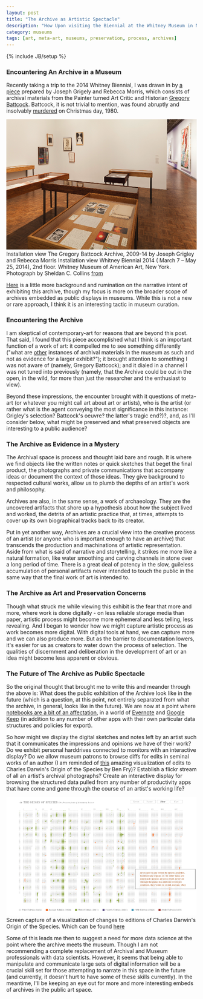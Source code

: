 ```yaml
---
layout: post
title: "The Archive as Artistic Spectacle"
description: "How Upon visiting the Biennial at the Whitney Museum in New York and seeing an artist's archive there, the author wondered about the artistry of the archive and how artistic process might be documented in the age of digital tools."
category: museums
tags: [art, meta-art, museums, preservation, process, archives]
---
```

{% include JB/setup %}

### Encountering An Archive in a Museum

Recently taking a trip to the 2014 Whitney Biennial, I was drawn in by [a piece](http://whitney.org/Exhibitions/2014Biennial/JosephGrigely "Whitney Biennial 2014 Joseph Grigely, The Gregory Battcock Archive, 2009-2014") prepared by Joseph Grigely and Rebecca Morris, which consists of archival materials from the Painter turned Art Critic and Historian [Gregory Battcock](http://www.dictionaryofarthistorians.org/battcockg.htm). Battcock, it is not trivial to mention, was found abruptly and insolvably [murdered](http://news.google.com/newspapers?nid=2506&dat=19801227&id=FVRJAAAAIBAJ&sjid=8wkNAAAAIBAJ&pg=3185,7689250) on Christmas day, 1980.

<div class="figure">
<img class="blog-post" src="/assets/images/posts/2014/04/Biennial_2014_battcock_1.jpg" alt="photograph by Sheldan C. Collins of Installation view The Gregory Battcock Archive, 2009-14 by Joseph Grigley and Rebecca Morris
Installation view Whitney Biennial 2014 ( March 7 – May 25, 2014), 2nd floor.
Whitney Museum of American Art, New York. Archival materials inside of wood cases."/>
<div class="figcaption">  Installation view The Gregory Battcock Archive, 2009-14 by Joseph Grigley and Rebecca Morris
Installation view Whitney Biennial 2014 ( March 7 – May 25, 2014), 2nd floor.
Whitney Museum of American Art, New York. Photograph by Sheldan C. Collins <a href="http://artbooks.yupnet.org/2014/03/28/whitney-biennial-hoopla-david-ebony-interviews-the-curators-stuart-comer-anthony-elms-and-michelle-grabner/">from</a> </div></div>

<a href="http://www.thevisualist.org/2009/12/joseph-grigley-the-gregory-battcock-archive/" target="_blank">Here</a> is a little more background and rumination on the narrative intent of exhibiting this archive, though my focus is more on the broader scope of archives embedded as public displays in museums. While this is not a new or rare approach, I think it is an interesting tactic in museum curation.

### Encountering the Archive

I am skeptical of contemporary-art for reasons that are beyond this post. That said, I found that this piece accomplished what I think is an important function of a work of art: it compelled me to see something differently ("what are [other](http://hyperallergic.com/117621/art-in-the-1980s-the-forgotten-history-of-padd/ "link to history of padd archive exhibit") instances of archival materials in the museum as such and not as evidence for a larger exhibit?"); it brought attention to something I was not aware of (namely, Gregory Battcock); and it dialed in a channel I was not tuned into previously (namely, that the Archive could be out in the open, in the wild, for more than just the researcher and the enthusiast to view).

Beyond these impressions, the encounter brought with it questions of meta-art (or whatever you might call art about art or artists), who is the artist (or rather what is the agent conveying the most significance in this instance: Grigley's selection? Battcock's oeuvre? the latter's tragic end?)?, and, as I'll consider below, what might be preserved and what preserved objects are interesting to a public audience?

### The Archive as Evidence in a Mystery

The Archival space is process and thought laid bare and rough. It is where we find objects like the written notes or quick sketches that beget the final product, the photographs and private communications that accompany ideas or document the context of those ideas. They give background to respected cultural works, allow us to plumb the depths of an artist's work and philosophy.

Archives are also, in the same sense, a work of archaeology. They are the uncovered artifacts that shore up a hypothesis about how the subject lived and worked, the detrita of an artistic practice that, at times, attempts to cover up its own biographical tracks back to its creator.

Put in yet another way, Archives are a crucial view into the creative process of an artist (or anyone who is important enough to have an archive) that transcends the production and machinations of artistic representation. Aside from what is said of narrative and storytelling, it strikes me more like a natural formation, like water smoothing and carving channels in stone over a long period of time. There is a great deal of potency in the slow, guileless accumulation of personal artifacts never intended to touch the public in the same way that the final work of art is intended to.

### The Archive as Art and Preservation Concerns

Though what struck me while viewing this exhibit is the fear that more and more, where work is done digitally - on less reliable storage media than paper, artistic process might become more ephemeral and less telling, less revealing. And I began to wonder how we might capture artistic process as work becomes more digital. With digital tools at hand, we can capture more and we can also produce more. But as the barrier to documentation lowers, it's easier for us as creators to water down the process of selection. The qualities of discernment and deliberation in the development of art or an idea might become less apparent or obvious.

### The Future of The Archive as Public Spectacle

So the original thought that brought me to write this and meander through the above is: What does the public exhibition of the Archive look like in the future (which is a question, at this point, not entirely separated from what the archive, in general, looks like in the future). We are now at a point where [notebooks are a bit of an affectation](http://www.moleskine.com/), in a world of [Evernote](https://evernote.com) and [Google Keep](https://drive.google.com/keep) (in addition to any number of other apps with their own particular data structures and policies for export).

So how might we display the digital sketches and notes left by an artist such that it communicates the impressions and opinions we have of their work? Do we exhibit personal harddrives connected to monitors with an interactive display? Do we allow museum patrons to browse diffs for edits in seminal works of an author (I am reminded of [this](http://benfry.com/traces/) amazing visualization of edits to Charles Darwin's Origin of the Species by Ben Fry)? Establish a flickr stream of all an artist's archival photographs? Create an interactive display for browsing the structured data pulled from any number of productivity apps that have come and gone through the course of an artist's working life?

<div class="figure">
<a href="/assets/images/posts/2014/04/darwin-ben-fry.png"><img class="blog-post" title="image of ben fry visualization of origin of the species edition visualization" src="/assets/images/posts/2014/04/darwin-ben-fry.png"/></a><div class="figcaption">Screen capture of a visualization of changes to editions of Charles Darwin's Origin of the Species. Which can be found <a href="http://benfry.com/traces/">here</a> </div>
</div>

Some of this leads me then to suggest a need for more data science at the point where the archive meets the museum. Though I am not recommending a complete replacement of Archival and Museum professionals with data scientists. However, it seems that being able to manipulate and communicate large sets of digital information will be a crucial skill set for those attempting to narrate in this space in the future (and currently, it doesn't hurt to have some of these skills currently). In the meantime, I'll be keeping an eye out for more and more interesting embeds of archives in the public art space.
